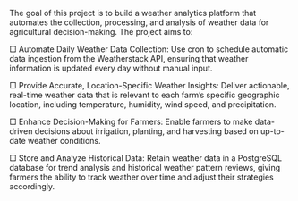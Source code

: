 The goal of this project is to build a weather analytics platform that automates the collection,
processing, and analysis of weather data for agricultural decision-making. The project aims to:

□ Automate Daily Weather Data Collection: Use cron to schedule automatic data ingestion from
the Weatherstack API, ensuring that weather information is updated every day without manual
input.

□ Provide Accurate, Location-Specific Weather Insights: Deliver actionable, real-time weather
data that is relevant to each farm’s specific geographic location, including temperature,
humidity, wind speed, and precipitation.

□ Enhance Decision-Making for Farmers: Enable farmers to make data-driven decisions about
irrigation, planting, and harvesting based on up-to-date weather conditions.

□ Store and Analyze Historical Data: Retain weather data in a PostgreSQL database for trend
analysis and historical weather pattern reviews, giving farmers the ability to track weather
over time and adjust their strategies accordingly.
